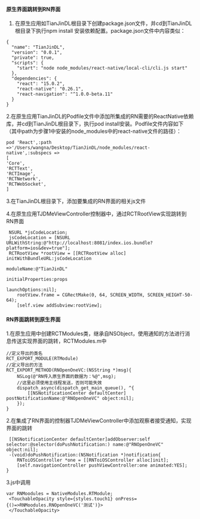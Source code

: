 #### 原生界面跳转到RN界面

1. 在原生应用如TianJinDL根目录下创建package.json文件，并cd到TianJinDL根目录下执行npm install 安装依赖配置。package.json文件中内容类似：

```
{
  "name": "TianJinDL",
  "version": "0.0.1",
  "private": true,
  "scripts": {
    "start": "node node_modules/react-native/local-cli/cli.js start"
  },
  "dependencies": {
    "react": "15.0.2",
    "react-native": "0.26.1",
    "react-navigation": "^1.0.0-beta.11"
  }
}
```

2.在原生应用TianJinDL的Podfile文件中添加所集成的RN需要的ReactNative依赖库，并cd到TianJinDL根目录下，执行pod install安装。Podfile文件内容如下（其中path为步骤1中安装的node\_modules中的react-native文件的路径）：

```
pod 'React',:path =>'/Users/wangna/Desktop/TianJinDL/node_modules/react-native',:subspecs =>
[
'Core',
'RCTText',
'RCTImage',
'RCTNetwork',
'RCTWebSocket',
]
```

3.在TianJinDL根目录下，添加要集成的RN界面的相关js文件

4.在原生应用TJDMeViewController控制器中，通过RCTRootView实现跳转到RN界面

```
 NSURL *jsCodeLocation;
 jsCodeLocation = [NSURL URLWithString:@"http://localhost:8081/index.ios.bundle?platform=ios&dev=true"];
 RCTRootView *rootView = [[RCTRootView alloc] initWithBundleURL:jsCodeLocation
                                                        moduleName:@"TianJinDL"
                                                 initialProperties:props
                                                     launchOptions:nil];
    rootView.frame = CGRectMake(0, 64, SCREEN_WIDTH, SCREEN_HEIGHT-50-64);
    [self.view addSubview:rootView];
```

#### RN界面跳转到原生界面

1.在原生应用中创建RCTModules类，继承自NSObject，使用通知的方法进行消息传送实现界面的跳转，RCTModules.m中

```
//定义导出的类名
RCT_EXPORT_MODULE(RTModule)
//定义导出的方法
RCT_EXPORT_METHOD(RNOpenOneVC:(NSString *)msg){
    NSLog(@"RN传入原生界面的数据为：%@",msg);
    //这里必须使用主线程发送，否则可能失效
    dispatch_async(dispatch_get_main_queue(), ^{
        [[NSNotificationCenter defaultCenter] postNotificationName:@"RNOpenOneVC" object:nil];       
    });
}
```

2.在集成了RN界面的控制器TJDMeViewController中添加观察者接受通知，实现界面的跳转

```
 [[NSNotificationCenter defaultCenter]addObserver:self selector:@selector(doPushNotification:) name:@"RNOpenOneVC" object:nil];
 -(void)doPushNotification:(NSNotification *)notification{
    RNToiOSController *one = [[RNToiOSController alloc]init];
    [self.navigationController pushViewController:one animated:YES];
}
```

3.js中调用

```
var RNMoodules = NativeModules.RTModule;
 <TouchableOpacity style={styles.touch1} onPress={()=>RNMoodules.RNOpenOneVC('测试')}>
 </TouchableOpacity>
```



